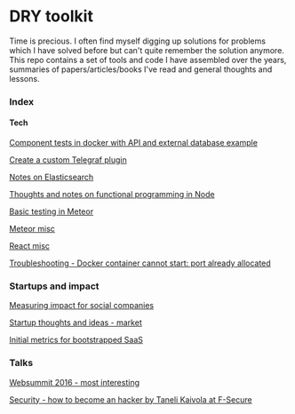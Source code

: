 # DRY toolkit

Time is precious. I often find myself digging up solutions for problems which I have solved before but
can't quite remember the solution anymore. This repo contains a set of tools and code I have assembled
over the years, summaries of papers/articles/books I've read and general thoughts and lessons.

### Index

#### Tech
[Component tests in docker with API and external database example](devops/docker_component_tests//docker_api_tests.md)

[Create a custom Telegraf plugin](tech/influx_telegraf/custom_plugin_telegrag.md)

[Notes on Elasticsearch](tech/elasticsearch/various.md)

[Thoughts and notes on functional programming in Node](tech/fp/nodejs.md)

[Basic testing in Meteor](tech/meteor/testing.md)

[Meteor misc](tech/meteor/various.md)

[React misc](tech/react/various.md)

[Troubleshooting - Docker container cannot start: port already allocated](tech/docker_container_allocated_port.md)

### Startups and impact
[Measuring impact for social companies](impact/measuring_impact.md)

[Startup thoughts and ideas - market](startups/market.md)

[Initial metrics for bootstrapped SaaS](startups/initial_metrics_bootstrapped_saas.md)

### Talks
[Websummit 2016 - most interesting](talks/web_summit_most_interesting.md)

[Security - how to become an hacker by Taneli Kaivola at F-Secure](talks/taneli_kaivola_become_an_hacker.md)
